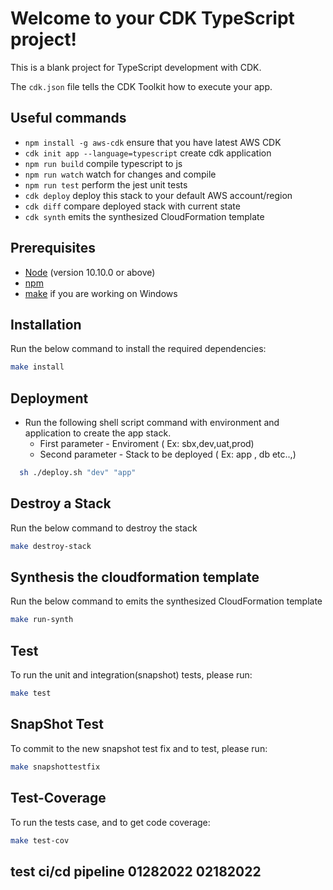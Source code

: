 # Welcome to your CDK TypeScript project!

This is a blank project for TypeScript development with CDK.

The `cdk.json` file tells the CDK Toolkit how to execute your app.

## Useful commands
* `npm install -g aws-cdk`              ensure that you have latest AWS CDK
 * `cdk init app --language=typescript`  create cdk application 
 * `npm run build`                       compile typescript to js
 * `npm run watch`                       watch for changes and compile
 * `npm run test`                        perform the jest unit tests
 * `cdk deploy`                          deploy this stack to your default AWS account/region
 * `cdk diff`                            compare deployed stack with current state
 * `cdk synth`                           emits the synthesized CloudFormation template


## Prerequisites

- [Node](https://nodejs.org/en/) (version 10.10.0 or above)
- [npm](https://www.npmjs.com)
- [make](http://gnuwin32.sourceforge.net/packages/make.htm) if you are working on Windows

## Installation

Run the below command to install the required dependencies:

```bash
make install
```

## Deployment

- Run the following shell script command with environment and application to create the app stack.
  - First parameter - Enviroment ( Ex: sbx,dev,uat,prod)
  - Second parameter - Stack to be deployed ( Ex: app , db etc..,)

```bash
  sh ./deploy.sh "dev" "app"
```

## Destroy a Stack

Run the below command to destroy the stack

```bash
make destroy-stack
```

## Synthesis the cloudformation template

Run the below command to emits the synthesized CloudFormation template

```bash
make run-synth
```

## Test

To run the unit and integration(snapshot) tests, please run:

```bash
make test
```

## SnapShot Test

To commit to the new snapshot test fix and to test, please run:

```bash
make snapshottestfix
```

## Test-Coverage

To run the tests case, and to get code coverage:

```bash
make test-cov
```

## test ci/cd pipeline 01282022 02182022